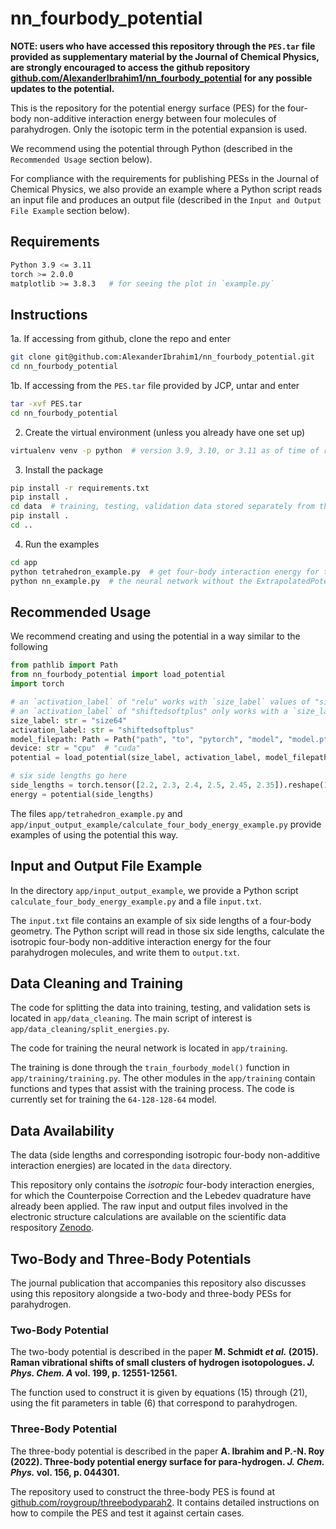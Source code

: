 # nn_fourbody_potential

**NOTE: users who have accessed this repository through the `PES.tar` file provided as supplementary material by the Journal of Chemical Physics, are strongly encouraged to access the github repository [github.com/AlexanderIbrahim1/nn_fourbody_potential](https://github.com/AlexanderIbrahim1/nn_fourbody_potential) for any possible updates to the potential.**

This is the repository for the potential energy surface (PES) for the four-body non-additive interaction energy between four molecules of parahydrogen. Only the isotopic term in the potential expansion is used.

We recommend using the potential through Python (described in the `Recommended Usage` section below).

For compliance with the requirements for publishing PESs in the Journal of Chemical Physics, we also provide an example where a Python script reads an input file and produces an output file (described in the `Input and Output File Example` section below).


## Requirements
```bash
Python 3.9 <= 3.11
torch >= 2.0.0
matplotlib >= 3.8.3   # for seeing the plot in `example.py`
```


## Instructions
1a. If accessing from github, clone the repo and enter
```bash
git clone git@github.com:AlexanderIbrahim1/nn_fourbody_potential.git
cd nn_fourbody_potential
```
1b. If accessing from the `PES.tar` file provided by JCP, untar and enter
```bash
tar -xvf PES.tar
cd nn_fourbody_potential
```

2. Create the virtual environment (unless you already have one set up)
```bash
virtualenv venv -p python  # version 3.9, 3.10, or 3.11 as of time of release
```

3. Install the package
```bash
pip install -r requirements.txt
pip install .
cd data  # training, testing, validation data stored separately from the source code
pip install .
cd ..
```

4. Run the examples
```bash
cd app
python tetrahedron_example.py  # get four-body interaction energy for the tetrahedron geometry
python nn_example.py  # the neural network without the ExtrapolatedPotential wrapper
```


## Recommended Usage
We recommend creating and using the potential in a way similar to the following
```py
from pathlib import Path
from nn_fourbody_potential import load_potential
import torch

# an `activation_label` of "relu" works with `size_label` values of "size8", "size16", "size32", or "size64"
# an `activation_label` of "shiftedsoftplus" only works with a `size_label` value of "size64"
size_label: str = "size64"
activation_label: str = "shiftedsoftplus"
model_filepath: Path = Path("path", "to", "pytorch", "model", "model.pth")
device: str = "cpu"  # "cuda"
potential = load_potential(size_label, activation_label, model_filepath, device=device)

# six side lengths go here
side_lengths = torch.tensor([2.2, 2.3, 2.4, 2.5, 2.45, 2.35]).reshape(1, 6).to(device)
energy = potential(side_lengths)
```

The files `app/tetrahedron_example.py` and `app/input_output_example/calculate_four_body_energy_example.py` provide examples of using the potential this way.


## Input and Output File Example
In the directory `app/input_output_example`, we provide a Python script `calculate_four_body_energy_example.py` and a file `input.txt`.

The `input.txt` file contains an example of six side lengths of a four-body geometry.
The Python script will read in those six side lengths, calculate the isotropic four-body non-additive interaction energy for the four parahydrogen molecules, and write them to `output.txt`.


## Data Cleaning and Training
The code for splitting the data into training, testing, and validation sets is located in `app/data_cleaning`. The main script of interest is `app/data_cleaning/split_energies.py`.

The code for training the neural network is located in `app/training`.

The training is done through the `train_fourbody_model()` function in `app/training/training.py`. The other modules in the `app/training` contain functions and types that assist with the training process. The code is currently set for training the `64-128-128-64` model.


## Data Availability
The data (side lengths and corresponding isotropic four-body non-additive interaction energies) are located in the `data` directory.

This repository only contains the *isotropic* four-body interaction energies, for which the Counterpoise Correction and the Lebedev quadrature have already been applied. The raw input and output files involved in the electronic structure calculations are available on the scientific data respository [Zenodo](doi:10.5281/zenodo.11272857).


## Two-Body and Three-Body Potentials
The journal publication that accompanies this repository also discusses using this repository alongside a two-body and three-body PESs for parahydrogen.

### Two-Body Potential
The two-body potential is described in the paper **M. Schmidt *et al.* (2015). Raman vibrational shifts of small clusters of hydrogen isotopologues. *J. Phys. Chem. A* vol. 199, p. 12551-12561.**

The function used to construct it is given by equations (15) through (21), using the fit parameters in table (6) that correspond to parahydrogen.

### Three-Body Potential
The three-body potential is described in the paper **A. Ibrahim and P.-N. Roy (2022). Three-body potential energy surface for para-hydrogen. *J. Chem. Phys.* vol. 156, p. 044301.**

The repository used to construct the three-body PES is found at [github.com/roygroup/threebodyparah2](https://github.com/roygroup/threebodyparah2). It contains detailed instructions on how to compile the PES and test it against certain cases. 
